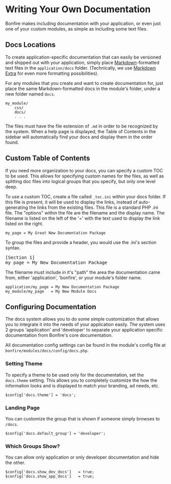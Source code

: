 # Writing Your Own Documentation

Bonfire makes including documentation with your application, or even just one of your custom modules, as simple as including some text files.

## Docs Locations

To create application-specific documentation that can easily be versioned and shipped out with your application, simply place [Markdown](http://daringfireball.net/projects/markdown/)-formatted text files in the `application/docs` folder. (Technically, we use [Markdown Extra](http://michelf.ca/projects/php-markdown/extra/) for even more formatting possibilities).

For any modules that you create and want to create documentation for, just place the same Markdown-formatted docs in the module's folder, under a new folder named `docs`.

    my_module/
        css/
        docs/
        . . .

The files must have the file extension of `.md` in order to be recognized by the system. When a help page is displayed, the Table of Contents in the sidebar will automatically find your docs and display them in the order found.

## Custom Table of Contents

If you need more organization to your docs, you can specify a custom TOC to be used. This allows for specifying custom names for the files, as well as splitting doc files into logical groups that you specify, but only one level deep.

To use a custom TOC, create a file called `_toc.ini` within your docs folder. If this file is present, it will be used to display the links, instead of auto-generating the links from the existing files. This file is a standard PHP .ini file. The "options" within the file are the filename and the display name. The filename is listed on the left of the '=' with the text used to display the link listed on the right.

    my_page = My Great New Documentation Package

To group the files and provide a header, you would use the .ini's section syntax.

<pre>
[Section 1]
my_page = My New Documentation Package
</pre>

The filename must include in it's "path" the area the documentation came from, either 'application', 'bonfire', or your module's folder name.

    application/my_page = My New Documentation Package
    my_module/my_page   = My New Module Docs
    
## Configuring Documentation

The docs system allows you to do some simple customization that allows you to integrate it into the needs of your application easily. The system uses 2 groups 'application' and 'developer' to separate your application specific documentation from Bonfire's core documentation.

All documentation config settings can be found in the module's config file at `bonfire/modules/docs/config/docs.php`. 

### Setting Theme

To specify a theme to be used only for the documentation, set the `docs.theme` setting. This allows you to completely customize the how the information looks and is displayed to match your branding, ad needs, etc.

    $config['docs.theme'] = 'docs';
    
### Landing Page

You can customize the group that is shown if someone simply browses to `/docs`. 

    $config['docs.default_group'] = 'developer';

### Which Groups Show?

You can allow only application or only developer documentation and hide the other.

    $config['docs.show_dev_docs']   = true;
    $config['docs.show_app_docs']   = true;